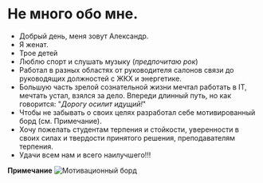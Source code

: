 # Не много обо мне.
- Добрый день, меня зовут Александр.
- Я женат.
- Трое детей
- Люблю спорт и слушать музыку (*предпочитаю рок*)
- Работал в разных областях от руководителя салонов связи до руководящих должностей с ЖКХ и энергетике.
- Большую часть зрелой сознательной жизни мечтал работать в IT, мечтать устал, взялся за дело. Впереди длинный путь, но как говорится: "*Дорогу осилит идущий!*"
- Чтобы не забывать о своих целях разработал себе мотивированный борд (см. Примечание).
- Хочу пожелать студентам терпения и стойкости, уверенности в своих силах и твердости принятого решения, преподавателям терпения.
- Удачи всем нам и всего наилучшего!!!

**Примечание**
  ![Мотивационный борд](https://github.com/user-attachments/assets/be878733-5d24-47f1-9fbe-b96521abceda)
